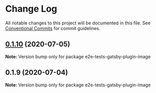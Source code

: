 # Change Log

All notable changes to this project will be documented in this file.
See [Conventional Commits](https://conventionalcommits.org) for commit guidelines.

## [0.1.10](https://github.com/reflexjs/reflex/compare/e2e-tests-gatsby-plugin-image@0.1.9...e2e-tests-gatsby-plugin-image@0.1.10) (2020-07-05)

**Note:** Version bump only for package e2e-tests-gatsby-plugin-image





## 0.1.9 (2020-07-04)

**Note:** Version bump only for package e2e-tests-gatsby-plugin-image

